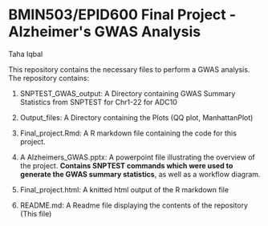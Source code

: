 # BMIN503/EPID600 Final Project - Alzheimer's GWAS Analysis

Taha Iqbal


This repository contains the necessary files to perform a GWAS analysis. The repository contains:


  1. SNPTEST_GWAS_output: A Directory containing GWAS Summary Statistics from SNPTEST for Chr1-22 for ADC10
  
  2. Output_files: A Directory containing the Plots (QQ plot, ManhattanPlot)
  
  3. Final_project.Rmd: A R markdown file containing the code for this project. 
  
  4. A Alzheimers_GWAS.pptx: A powerpoint file illustrating the overview of the project. **Contains SNPTEST commands which were used to generate the GWAS summary statistics**, as well as a workflow diagram.
  
  5. Final_project.html: A knitted html output of the R markdown file
  
  6. README.md: A Readme file displaying the contents of the repository (This file)
